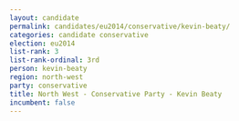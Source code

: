 ```yaml
---
layout: candidate
permalink: candidates/eu2014/conservative/kevin-beaty/
categories: candidate conservative
election: eu2014
list-rank: 3
list-rank-ordinal: 3rd
person: kevin-beaty
region: north-west
party: conservative
title: North West - Conservative Party - Kevin Beaty
incumbent: false
---
```

